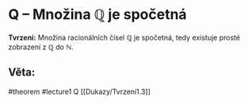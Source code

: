 # Q – Množina $\mathbb{Q}$ je spočetná

**Tvrzení:** Množina racionálních čísel $\mathbb{Q}$ je spočetná, tedy existuje prosté zobrazení z $\mathbb{Q}$ do $\mathbb{N}$.
## Věta: 


#theorem #lecture1 Q
[[Dukazy/Tvrzeni1.3]]